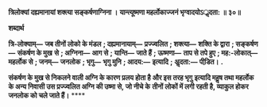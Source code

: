 **त्रिलोक्यां दह्यमानायां शक्त्या सङ्कर्षणाग्निना ।** **यान्त्यूष्मणा महर्लोकाज्जनं भृग्वादयोऽॢदता: ॥ ३०॥** 

**शब्दार्थ** 

**त्रि-लोक्याम्—** **जब तीनों लोको के मंडल** **; दह्यमानायाम्—** **प्रज्ज्वलित** **; शक्त्या—** **शक्ति के द्वारा** **; सङ्कर्षण—** **संकर्षण के मुख** **से** **; अग्निना—** **आग से** **; यान्ति—** **जाते हैं** **; ऊष्मणा—** **ताप से तपे हुए** **; मह:-लोकात्—** **महर्लोक से** **; जनम्—** **जनलोक** **; भृगु—** **भृगु मुनि** **; आदय:—** **इत्यादि** **; अॢदता:—** **पीडि़त।** **.** 

**संकर्षण के मुख से निकलने वाली अग्नि के कारण प्रलय होता है और इस तरह भृगु** **इत्यादि महॢष तथा महर्लोक के अन्य निवासी उस प्रज्ज्वलित अग्नि की उष्मा से, जो नीचे के** **तीनों लोकों में लगी रहती है, व्याकुल होकर जनलोक को चले जाते हैं।** **** 